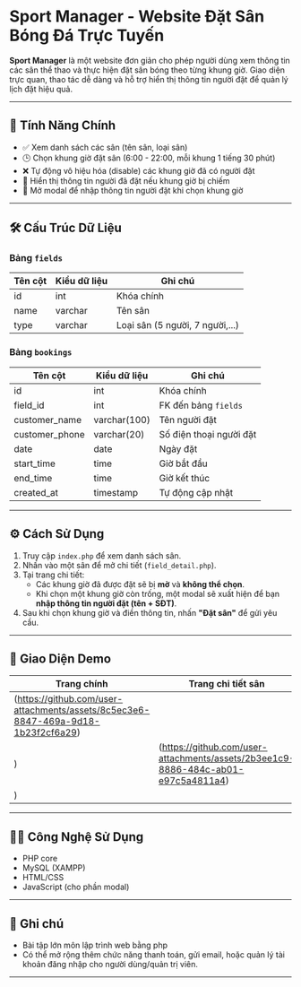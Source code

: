 # Sport Manager - Website Đặt Sân Bóng Đá Trực Tuyến

**Sport Manager** là một website đơn giản cho phép người dùng xem thông tin các sân thể thao và thực hiện đặt sân bóng theo từng khung giờ. Giao diện trực quan, thao tác dễ dàng và hỗ trợ hiển thị thông tin người đặt để quản lý lịch đặt hiệu quả.

---

## 🚀 Tính Năng Chính

- ✅ Xem danh sách các sân (tên sân, loại sân)
- 🕒 Chọn khung giờ đặt sân (6:00 - 22:00, mỗi khung 1 tiếng 30 phút)
- ❌ Tự động vô hiệu hóa (disable) các khung giờ đã có người đặt
- 👤 Hiển thị thông tin người đã đặt nếu khung giờ bị chiếm
- 📝 Mở modal để nhập thông tin người đặt khi chọn khung giờ

---

## 🛠 Cấu Trúc Dữ Liệu

### Bảng `fields`
| Tên cột   | Kiểu dữ liệu | Ghi chú |
|-----------|---------------|--------|
| id        | int           | Khóa chính |
| name      | varchar       | Tên sân |
| type      | varchar       | Loại sân (5 người, 7 người,...) |

### Bảng `bookings`
| Tên cột         | Kiểu dữ liệu | Ghi chú |
|------------------|--------------|--------|
| id               | int          | Khóa chính |
| field_id         | int          | FK đến bảng `fields` |
| customer_name    | varchar(100) | Tên người đặt |
| customer_phone   | varchar(20)  | Số điện thoại người đặt |
| date             | date         | Ngày đặt |
| start_time       | time         | Giờ bắt đầu |
| end_time         | time         | Giờ kết thúc |
| created_at       | timestamp    | Tự động cập nhật |

---

## ⚙️ Cách Sử Dụng

1. Truy cập `index.php` để xem danh sách sân.
2. Nhấn vào một sân để mở chi tiết (`field_detail.php`).
3. Tại trang chi tiết:
   - Các khung giờ đã được đặt sẽ bị **mờ** và **không thể chọn**.
   - Khi chọn một khung giờ còn trống, một modal sẽ xuất hiện để bạn **nhập thông tin người đặt (tên + SĐT)**.
4. Sau khi chọn khung giờ và điền thông tin, nhấn **"Đặt sân"** để gửi yêu cầu.

---

## 📸 Giao Diện Demo

| Trang chính | Trang chi tiết sân |
|-------------|---------------------|
| (https://github.com/user-attachments/assets/8c5ec3e6-8847-469a-9d18-1b23f2cf6a29)
) |(https://github.com/user-attachments/assets/2b3ee1c9-8886-484c-ab01-e97c5a4811a4)
) |

---

## 🧑‍💻 Công Nghệ Sử Dụng

- PHP core
- MySQL (XAMPP)
- HTML/CSS
- JavaScript (cho phần modal)

---

## 📝 Ghi chú

- Bài tập lớn môn lập trình web bằng php
- Có thể mở rộng thêm chức năng thanh toán, gửi email, hoặc quản lý tài khoản đăng nhập cho người dùng/quản trị viên.

---
